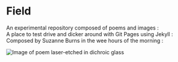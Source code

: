 # Field

An experimental repository composed of poems and images :  
A place to test drive and dicker around with Git Pages using Jekyll :   
Composed by Suzanne Burns in the wee hours of the morning :

![Image of poem laser-etched in dichroic glass](https://raw.githubusercontent.com/HandtoEarth/Enclosure/gh-pages/Glasspoem_1.jpeg "Shards and Earth
Cool light variation, dichroic glass against earth, reflecting sky")
